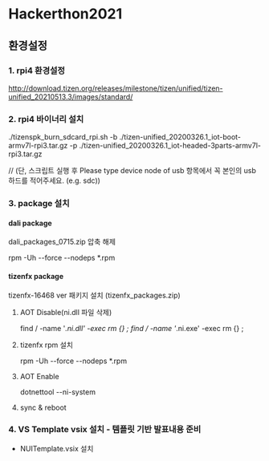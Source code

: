 # Hackerthon2021

## 환경설정
### 1. rpi4 환경설정
http://download.tizen.org/releases/milestone/tizen/unified/tizen-unified_20210513.3/images/standard/

### 2. rpi4 바이너리 설치
 ./tizenspk_burn_sdcard_rpi.sh -b ./tizen-unified_20200326.1_iot-boot-armv7l-rpi3.tar.gz -p ./tizen-unified_20200326.1_iot-headed-3parts-armv7l-rpi3.tar.gz

 // (단, 스크립트 실행 후 Please type device node of usb 항목에서 꼭 본인의 usb 하드를 적어주세요. (e.g. sdc))


### 3. package 설치
#### dali package
 dali_packages_0715.zip 압축 해제
 
 rpm -Uh --force --nodeps *.rpm
 
#### tizenfx package
  tizenfx-16468 ver 패키지 설치 (tizenfx_packages.zip)

  1) AOT Disable(ni.dll 파일 삭제)

     find / -name '*.ni.dll' -exec rm {} \; 
     find / -name '*.ni.exe' -exec rm {} \;

  2) tizenfx rpm 설치

     rpm -Uh --force --nodeps *.rpm

  3) AOT Enable

     dotnettool --ni-system
     
  4) sync & reboot

### 4. VS Template vsix 설치 - 템플릿 기반 발표내용 준비
 - NUITemplate.vsix 설치


